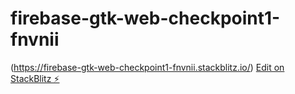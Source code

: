 # firebase-gtk-web-checkpoint1-fnvnii
(https://firebase-gtk-web-checkpoint1-fnvnii.stackblitz.io/)
[Edit on StackBlitz ⚡️](https://stackblitz.com/edit/firebase-gtk-web-checkpoint1-fnvnii)
